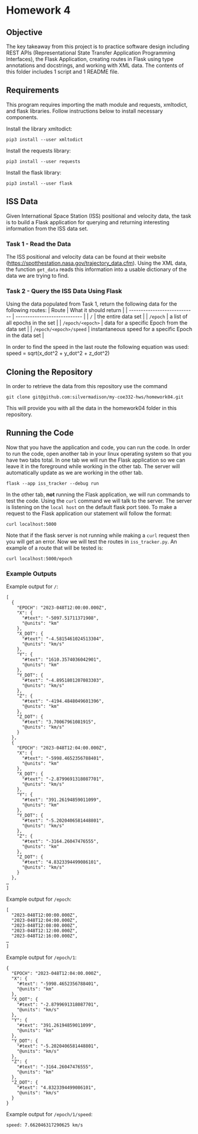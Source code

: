 # Homework 4 

## Objective
The key takeaway from this project is to practice software design including REST APIs (Representational State Transfer Application Programming Interfaces), the Flask Application, creating routes in Flask using type annotations and docstrings, and working with XML data. The contents of this folder includes 1 script and 1 README file.

## Requirements

This program requires importing the math module and requests, xmltodict, and flask libraries. Follow instructions below to install necessary components.

Install the library xmltodict: 
```
pip3 install --user xmltodict
```


Install the requests library:
```
pip3 install --user requests
```

Install the flask library:
```
pip3 install --user flask
```

## ISS Data
Given International Space Station (ISS) positional and velocity data, the task is to build a Flask application for querying and returning interesting information from the ISS data set.

### Task 1 - Read the Data
The ISS positional and velocity data can be found at their website (https://spotthestation.nasa.gov/trajectory_data.cfm).
Using the XML data, the function ```get_data``` reads this information into a usable dictionary of the data we are trying to find.

### Task 2 - Query the ISS Data Using Flask
Using the data populated from Task 1, return the following data for the following routes:
| Route | What it should return | 
| ---------------------------- | ---------------------------- |
| ```/``` | the entire data set |
| ```/epoch``` | a list of all epochs in the set | 
| ```/epoch/<epoch>``` | data for a specific Epoch from the data set |
| ```/epoch/<epoch>/speed``` | instantaneous speed for a specific Epoch in the data set  |

In order to find the speed in the last route the following equation was used:
speed = sqrt(x_dot^2 + y_dot^2 + z_dot^2)

## Cloning the Repository
In order to retrieve the data from this repository use the command
```
git clone git@github.com:silvermadison/my-coe332-hws/homework04.git
```
This will provide you with all the data in the homework04 folder in this repository.

## Running the Code
Now that you have the application and code, you can run the code. In order to run the code, open another tab in your linux operating system so that you have two tabs total. 
In one tab we will run the Flask application so we can leave it in the foreground while working in the other tab. The server will automatically update as we are working in the other tab. 
```
flask --app iss_tracker --debug run
```

In the other tab, **not** running the Flask application, we will run commands to test the code. Using the ```curl``` command we will talk to the server. The server is listening on the ```local host``` on the default flask port ```5000```. To make a request to the Flask application our statement will follow the format:
```
curl localhost:5000
```

Note that if the flask server is not running while making a ```curl``` request then you will get an error.
Now we will test the routes in ```iss_tracker.py```. An example of a route that will be tested is:
```
curl localhost:5000/epoch
```

### Example Outputs
Example output for ```/```:
```
[
  {
    "EPOCH": "2023-048T12:00:00.000Z",
    "X": {
      "#text": "-5097.51711371908",
      "@units": "km"
    },
    "X_DOT": {
      "#text": "-4.5815461024513304",
      "@units": "km/s"
    },
    "Y": {
      "#text": "1610.3574036042901",
      "@units": "km"
    },
    "Y_DOT": {
      "#text": "-4.8951801207083303",
      "@units": "km/s"
    },
    "Z": {
      "#text": "-4194.4848049601396",
      "@units": "km"
    },
    "Z_DOT": {
      "#text": "3.70067961081915",
      "@units": "km/s"
    }
  },
  {
    "EPOCH": "2023-048T12:04:00.000Z",
    "X": {
      "#text": "-5998.4652356788401",
      "@units": "km"
    },
    "X_DOT": {
      "#text": "-2.8799691318087701",
      "@units": "km/s"
    },
    "Y": {
      "#text": "391.26194859011099",
      "@units": "km"
    },
    "Y_DOT": {
      "#text": "-5.2020406581448801",
      "@units": "km/s"
    },
    "Z": {
      "#text": "-3164.26047476555",
      "@units": "km"
    },
    "Z_DOT": {
      "#text": "4.8323394499086101",
      "@units": "km/s"
    }
  },
…
]
```

Example output for ```/epoch```: 
```
[
  "2023-048T12:00:00.000Z",
  "2023-048T12:04:00.000Z",
  "2023-048T12:08:00.000Z",
  "2023-048T12:12:00.000Z",
  "2023-048T12:16:00.000Z",
…
]
```

Example output for ```/epoch/1```: 
```
{
  "EPOCH": "2023-048T12:04:00.000Z",
  "X": {
    "#text": "-5998.4652356788401",
    "@units": "km"
  },
  "X_DOT": {
    "#text": "-2.8799691318087701",
    "@units": "km/s"
  },
  "Y": {
    "#text": "391.26194859011099",
    "@units": "km"
  },
  "Y_DOT": {
    "#text": "-5.2020406581448801",
    "@units": "km/s"
  },
  "Z": {
    "#text": "-3164.26047476555",
    "@units": "km"
  },
  "Z_DOT": {
    "#text": "4.8323394499086101",
    "@units": "km/s"
  }
}
```

Example output for ```/epoch/1/speed```:
```
speed: 7.662046317290625 km/s
```

